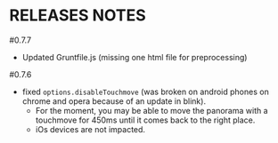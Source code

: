 RELEASES NOTES
==============

#0.7.7

* Updated Gruntfile.js (missing one html file for preprocessing)

#0.7.6

* fixed `options.disableTouchmove` (was broken on android phones on chrome and opera because of an update in blink).
	* For the moment, you may be able to move the panorama with a touchmove for 450ms until it comes back to the right place.
	* iOs devices are not impacted.